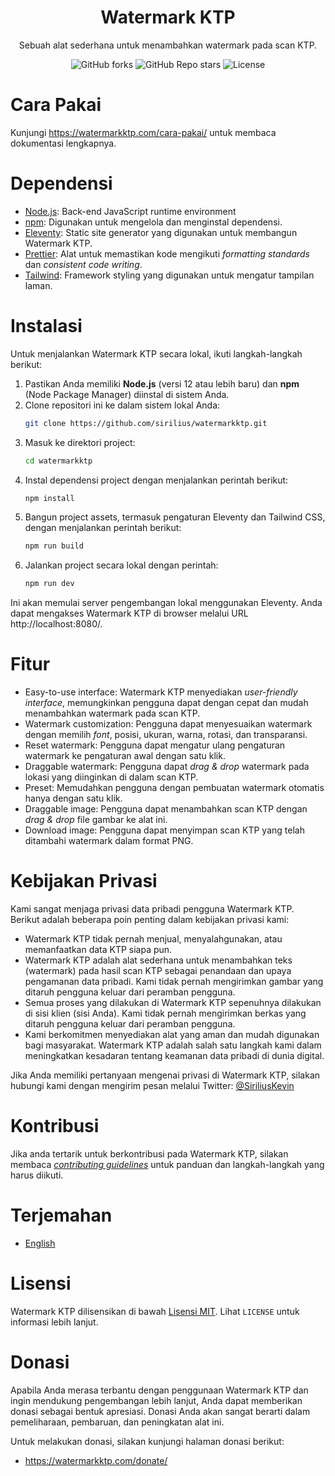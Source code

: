 <h1 align="center">Watermark KTP</h1>
<p align="center">Sebuah alat sederhana untuk menambahkan watermark pada scan KTP.</p>

<div align="center">
    <img alt="GitHub forks" src="https://img.shields.io/github/forks/sirilius/watermarkktp">
    <img alt="GitHub Repo stars" src="https://img.shields.io/github/stars/sirilius/watermarkktp">
   <img alt="License" src="https://img.shields.io/badge/license-MIT%20(Registered%20at%20DJKI)-blue.svg">
</div>

# Cara Pakai

Kunjungi https://watermarkktp.com/cara-pakai/ untuk membaca dokumentasi lengkapnya.

# Dependensi

- [Node.js](https://nodejs.org/): Back-end JavaScript runtime environment
- [npm](https://www.npmjs.com/): Digunakan untuk mengelola dan menginstal dependensi.
- [Eleventy](https://www.11ty.dev/): Static site generator yang digunakan untuk membangun Watermark KTP.
- [Prettier](https://prettier.io/): Alat untuk memastikan kode mengikuti _formatting standards_ dan _consistent code writing_.
- [Tailwind](https://tailwindcss.com/): Framework styling yang digunakan untuk mengatur tampilan laman.

# Instalasi

Untuk menjalankan Watermark KTP secara lokal, ikuti langkah-langkah berikut:

1. Pastikan Anda memiliki **Node.js** (versi 12 atau lebih baru) dan **npm** (Node Package Manager) diinstal di sistem Anda.
2. Clone repositori ini ke dalam sistem lokal Anda:
   ```sh
   git clone https://github.com/sirilius/watermarkktp.git
   ```
3. Masuk ke direktori project:
   ```sh
   cd watermarkktp
   ```
4. Instal dependensi project dengan menjalankan perintah berikut:
   ```sh
   npm install
   ```
5. Bangun project assets, termasuk pengaturan Eleventy dan Tailwind CSS, dengan menjalankan perintah berikut:
   ```sh
   npm run build
   ```
6. Jalankan project secara lokal dengan perintah:
   ```sh
   npm run dev
   ```

Ini akan memulai server pengembangan lokal menggunakan Eleventy. Anda dapat mengakses Watermark KTP di browser melalui URL http://localhost:8080/.

# Fitur

- Easy-to-use interface: Watermark KTP menyediakan _user-friendly interface_, memungkinkan pengguna dapat dengan cepat dan mudah menambahkan watermark pada scan KTP.
- Watermark customization: Pengguna dapat menyesuaikan watermark dengan memilih _font_, posisi, ukuran, warna, rotasi, dan transparansi.
- Reset watermark: Pengguna dapat mengatur ulang pengaturan watermark ke pengaturan awal dengan satu klik.
- Draggable watermark: Pengguna dapat _drag & drop_ watermark pada lokasi yang diinginkan di dalam scan KTP.
- Preset: Memudahkan pengguna dengan pembuatan watermark otomatis hanya dengan satu klik.
- Draggable image: Pengguna dapat menambahkan scan KTP dengan _drag & drop_ file gambar ke alat ini.
- Download image: Pengguna dapat menyimpan scan KTP yang telah ditambahi watermark dalam format PNG.

# Kebijakan Privasi

Kami sangat menjaga privasi data pribadi pengguna Watermark KTP. Berikut adalah beberapa poin penting dalam kebijakan privasi kami:

- Watermark KTP tidak pernah menjual, menyalahgunakan, atau memanfaatkan data KTP siapa pun.
- Watermark KTP adalah alat sederhana untuk menambahkan teks (watermark) pada hasil scan KTP sebagai penandaan dan upaya pengamanan data pribadi. Kami tidak pernah mengirimkan gambar yang ditaruh pengguna keluar dari peramban pengguna.
- Semua proses yang dilakukan di Watermark KTP sepenuhnya dilakukan di sisi klien (sisi Anda). Kami tidak pernah mengirimkan berkas yang ditaruh pengguna keluar dari peramban pengguna.
- Kami berkomitmen menyediakan alat yang aman dan mudah digunakan bagi masyarakat. Watermark KTP adalah salah satu langkah kami dalam meningkatkan kesadaran tentang keamanan data pribadi di dunia digital.

Jika Anda memiliki pertanyaan mengenai privasi di Watermark KTP, silakan hubungi kami dengan mengirim pesan melalui Twitter: [@SiriliusKevin](https://twitter.com/SiriliusKevin)

# Kontribusi

Jika anda tertarik untuk berkontribusi pada Watermark KTP, silakan membaca [_contributing guidelines_](./.github/CONTRIBUTING.md) untuk panduan dan langkah-langkah yang harus diikuti.

# Terjemahan

- [English](README.md)

# Lisensi

Watermark KTP dilisensikan di bawah [Lisensi MIT](https://github.com/sirilius/watermarkktp/blob/main/LICENSE). Lihat `LICENSE` untuk informasi lebih lanjut.

# Donasi

Apabila Anda merasa terbantu dengan penggunaan Watermark KTP dan ingin mendukung pengembangan lebih lanjut, Anda dapat memberikan donasi sebagai bentuk apresiasi. Donasi Anda akan sangat berarti dalam pemeliharaan, pembaruan, dan peningkatan alat ini.

Untuk melakukan donasi, silakan kunjungi halaman donasi berikut:

- https://watermarkktp.com/donate/
